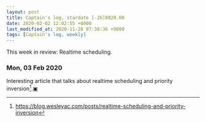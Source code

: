 ```yaml
---
layout: post
title: Captain's log, stardate [-26]0820.00
date: 2020-02-02 12:02:55 +0000
last_modified_at: 2020-11-28 07:38:36 +0000
tags: [Captain's log, weekly]
---
```


This week in review: Realtime scheduling.

<!-- more -->

### Mon, 03 Feb 2020

Interesting article that talks about realtime scheduling and priority
inversion[^1].▣

[^1]: <https://blog.wesleyac.com/posts/realtime-scheduling-and-priority-inversion>
